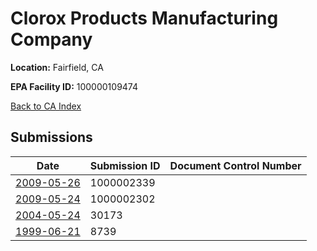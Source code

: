 # Clorox Products Manufacturing Company

**Location:** Fairfield, CA

**EPA Facility ID:** 100000109474

[Back to CA Index](../../index.md)

## Submissions

| Date | Submission ID | Document Control Number |
|------|--------------|-------------------------|
| [2009-05-26](submissions/1000002339.md) | 1000002339 |  |
| [2009-05-24](submissions/1000002302.md) | 1000002302 |  |
| [2004-05-24](submissions/30173.md) | 30173 |  |
| [1999-06-21](submissions/8739.md) | 8739 |  |
